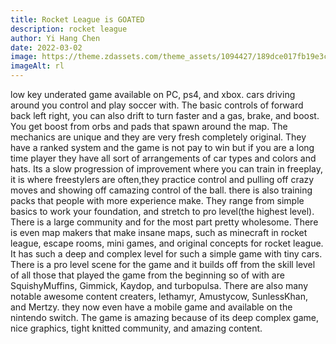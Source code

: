 ```yaml
---
title: Rocket League is GOATED
description: rocket league
author: Yi Hang Chen
date: 2022-03-02
image: https://theme.zdassets.com/theme_assets/1094427/189dce017fb19e3ca1b94b2095d519cc514df22c.jpg
imageAlt: rl
---
```

low key underated game available on PC, ps4, and xbox. cars driving around you control and play soccer with. The basic controls of forward back left right, you can also drift to turn faster and a gas, brake, and boost. You get boost from orbs and pads that spawn around the map. The mechanics are unique and they are very fresh completely original. They have a ranked system and the game is not pay to win but if you are a long time player they have all sort of arrangements of car types and colors and hats. Its a slow progression of improvement where you can train in freeplay, it is where freestylers are often,they practice control and pulling off crazy moves and showing off camazing control of the ball. there is also training packs that people with more experience make. They range from simple basics to work your foundation, and stretch to pro level(the highest level). There is a large community and for the most part pretty wholesome. There is even map makers that make insane maps, such as minecraft in rocket league, escape rooms, mini games, and original concepts for rocket league. It has such a deep and complex level for such a simple game with tiny cars. There is a pro level scene for the game and it builds off from the skill level of all those that played the game from the beginning so of with are SquishyMuffins, Gimmick, Kaydop, and turbopulsa. There are also many notable awesome content creaters, lethamyr, Amustycow, SunlessKhan, and Mertzy. they now even have a mobile game and available on the nintendo switch. The game is amazing because of its deep complex game, nice graphics, tight knitted community, and amazing content.